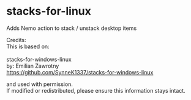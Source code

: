 # stacks-for-linux

Adds Nemo action to stack / unstack desktop items

Credits:<br>
This is based on:<br><br>
stacks-for-windows-linux<br>
by: Emilian Zawrotny<br>
https://github.com/SynneK1337/stacks-for-windows-linux<br>

and used with permission.  
If modified or redistributed, please ensure this information stays intact.
